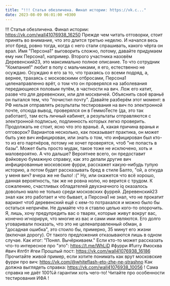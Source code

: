 ```yaml
---
title: "!!! Статья обезличена. Финал истории: https://vk.c..."
date: 2023-08-09 06:01:00 +0300
---
```


!!! Статья обезличена. Финал истории: https://vk.com/wall41076938_16250
Прежде чем читать отговорки, стоит принять во внимание, что это длится третью неделю. И начался весь этот бред, ровно тогда, когда с него стали спрашивать, какого чёрта он врал.
Имя "Персона1" выговорить сложно, потому, давайте придумаем ему ник Персона1, например. Второго участника назовём Деревенский23, это максимально полное описание.
То что сотрудник "Компания1" любит в попу с мальчиками, я его, естественно не осуждаю. Осуждаю я его за то, что трахаясь со всеми подряд, а, вернее, трахаясь с московскими отбросами, Персона1 целенаправленно врёт, о том что он проверялся на заболевания передающиеся половым путём, в частности на вич.
Лож его катит, разве что для деревенских, или для москвичей. Объяснить своё враньё он пытался тем, что "почистил почту". Давайте разберём этот момент: в РФ нельзя отправлять результаты тестирования на вич по электронной почте, отсюда вывод, проверялся он в ГеммоТесте (да, это так работает), там есть личный кабинет, а результаты отправляются с электронной подписью, подлинность которых легко проверить. Продолжать не стоит, ясно что это враньё.
А, какая причина вранья и отговорок? Вариантов несколько, как показывает практика, он может быть уже вич инфицирован, или знать о том, что инфицирован был кто-то из его партнёров, потому не хочет проверятся, чтоб "не попасть в базы". Может быть просто мудак, такое тоже не исключено, хоть и маловероятно.
А что дальше? Вероятнее всего, он предоставит фэйковую бумажную справку, как это делали другие вич инфицированные московские фурри, расскажет какую-нибудь тупую историю, а потом будет рассказывать бред в стиле Балто, "ой, а откуда у меня вич? вчера же не было! :(" Ну, или окажется что всё хорошо, данная вероятность, так же не ровна нолю, но верится с трудом.
К сожалению, счастливых обладателей двухзначного iq оказалось довольно мало не только среди московских фуррей. Деревенский23 знал как это работает и что бывает, а Персона1 не знал, что не прокатит вариант чтоб деревенский ещё с кем-то потрахался и можно было бы остаться непричём.
Не думайте что я ставлю целью кого-то опорочить. Я, лишь, хочу предупредить вас о тварях, которые живут вокруг вас, конечно игнорируя, что многие из вас и сами ими являются.
Его долго уговаривали показать, что это не целенаправленный обман, а "досадная ошибка", это стоило бы, примерно, 35 минут его жизни (включая дорогу). От такого предложения отказываются лишь в одном случае.
Как итог: "Понял. Вычёркиваем."
Если кто-то может рассказать что-то интересное про "это": https://t.me/WhLiD
#фурри #furry #москва #вич #лгбт #геи
Прошлый пост: https://vk.com/wall41076938_16186
Прочитайте живой пример, если хотите понимать как врут московские фурри про вич: https://vk.com/@whiteflash-eto-zhe-ne-strashno
Как должна выглядеть справка: https://vk.com/wall41076938_10056
! Сама справка не даёт 100%й гарантии хоть чего-то! Читайте про особенности тестирования ИФА !

